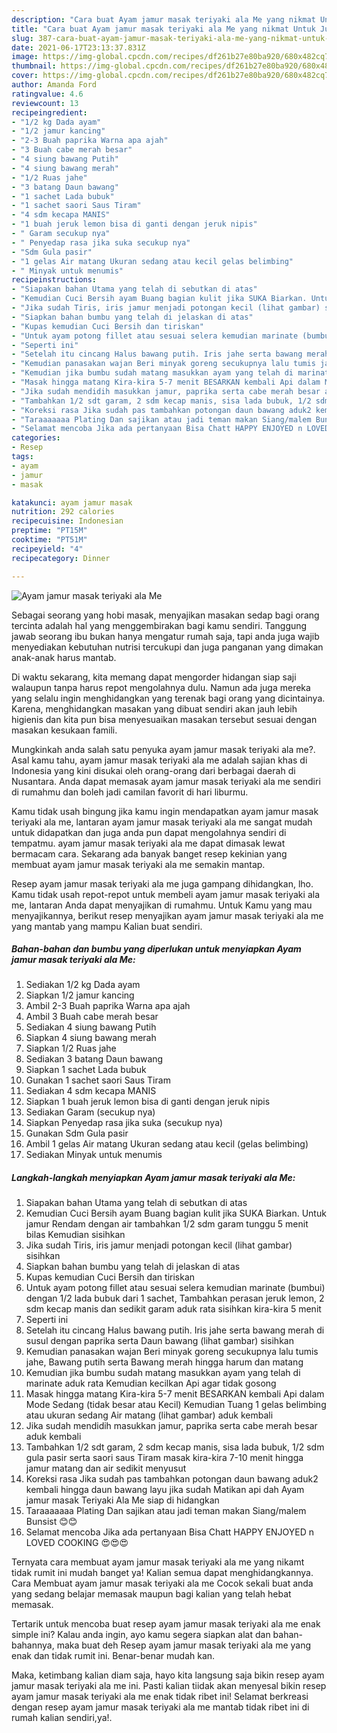 ```yaml
---
description: "Cara buat Ayam jamur masak teriyaki ala Me yang nikmat Untuk Jualan"
title: "Cara buat Ayam jamur masak teriyaki ala Me yang nikmat Untuk Jualan"
slug: 387-cara-buat-ayam-jamur-masak-teriyaki-ala-me-yang-nikmat-untuk-jualan
date: 2021-06-17T23:13:37.831Z
image: https://img-global.cpcdn.com/recipes/df261b27e80ba920/680x482cq70/ayam-jamur-masak-teriyaki-ala-me-foto-resep-utama.jpg
thumbnail: https://img-global.cpcdn.com/recipes/df261b27e80ba920/680x482cq70/ayam-jamur-masak-teriyaki-ala-me-foto-resep-utama.jpg
cover: https://img-global.cpcdn.com/recipes/df261b27e80ba920/680x482cq70/ayam-jamur-masak-teriyaki-ala-me-foto-resep-utama.jpg
author: Amanda Ford
ratingvalue: 4.6
reviewcount: 13
recipeingredient:
- "1/2 kg Dada ayam"
- "1/2 jamur kancing"
- "2-3 Buah paprika Warna apa ajah"
- "3 Buah cabe merah besar"
- "4 siung bawang Putih"
- "4 siung bawang merah"
- "1/2 Ruas jahe"
- "3 batang Daun bawang"
- "1 sachet Lada bubuk"
- "1 sachet saori Saus Tiram"
- "4 sdm kecapa MANIS"
- "1 buah jeruk lemon bisa di ganti dengan jeruk nipis"
- " Garam secukup nya"
- " Penyedap rasa jika suka secukup nya"
- "Sdm Gula pasir"
- "1 gelas Air matang Ukuran sedang atau kecil gelas belimbing"
- " Minyak untuk menumis"
recipeinstructions:
- "Siapakan bahan Utama yang telah di sebutkan di atas"
- "Kemudian Cuci Bersih ayam Buang bagian kulit jika SUKA Biarkan. Untuk jamur Rendam dengan air tambahkan 1/2 sdm garam tunggu 5 menit bilas Kemudian sisihkan"
- "Jika sudah Tiris, iris jamur menjadi potongan kecil (lihat gambar) sisihkan"
- "Siapkan bahan bumbu yang telah di jelaskan di atas"
- "Kupas kemudian Cuci Bersih dan tiriskan"
- "Untuk ayam potong fillet atau sesuai selera kemudian marinate (bumbui) dengan 1/2 lada bubuk dari 1 sachet, Tambahkan perasan jeruk lemon, 2 sdm kecap manis dan sedikit garam aduk rata sisihkan kira-kira 5 menit"
- "Seperti ini"
- "Setelah itu cincang Halus bawang putih. Iris jahe serta bawang merah di susul dengan paprika serta Daun bawang (lihat gambar) sisihkan"
- "Kemudian panasakan wajan Beri minyak goreng secukupnya lalu tumis jahe, Bawang putih serta Bawang merah hingga harum dan matang"
- "Kemudian jika bumbu sudah matang masukkan ayam yang telah di marinate aduk rata Kemudian kecilkan Api agar tidak gosong"
- "Masak hingga matang Kira-kira 5-7 menit BESARKAN kembali Api dalam Mode Sedang (tidak besar atau Kecil) Kemudian Tuang 1 gelas belimbing atau ukuran sedang Air matang (lihat gambar) aduk kembali"
- "Jika sudah mendidih masukkan jamur, paprika serta cabe merah besar aduk kembali"
- "Tambahkan 1/2 sdt garam, 2 sdm kecap manis, sisa lada bubuk, 1/2 sdm gula pasir serta saori saus Tiram masak kira-kira 7-10 menit hingga jamur matang dan air sedikit menyusut"
- "Koreksi rasa Jika sudah pas tambahkan potongan daun bawang aduk2 kembali hingga daun bawang layu jika sudah Matikan api dah Ayam jamur masak Teriyaki Ala Me siap di hidangkan"
- "Taraaaaaaa Plating Dan sajikan atau jadi teman makan Siang/malem Bunsist 😊😊"
- "Selamat mencoba Jika ada pertanyaan Bisa Chatt HAPPY ENJOYED n LOVED COOKING 😍😍😍"
categories:
- Resep
tags:
- ayam
- jamur
- masak

katakunci: ayam jamur masak 
nutrition: 292 calories
recipecuisine: Indonesian
preptime: "PT15M"
cooktime: "PT51M"
recipeyield: "4"
recipecategory: Dinner

---
```



![Ayam jamur masak teriyaki ala Me](https://img-global.cpcdn.com/recipes/df261b27e80ba920/680x482cq70/ayam-jamur-masak-teriyaki-ala-me-foto-resep-utama.jpg)

Sebagai seorang yang hobi masak, menyajikan masakan sedap bagi orang tercinta adalah hal yang menggembirakan bagi kamu sendiri. Tanggung jawab seorang ibu bukan hanya mengatur rumah saja, tapi anda juga wajib menyediakan kebutuhan nutrisi tercukupi dan juga panganan yang dimakan anak-anak harus mantab.

Di waktu  sekarang, kita memang dapat mengorder hidangan siap saji walaupun tanpa harus repot mengolahnya dulu. Namun ada juga mereka yang selalu ingin menghidangkan yang terenak bagi orang yang dicintainya. Karena, menghidangkan masakan yang dibuat sendiri akan jauh lebih higienis dan kita pun bisa menyesuaikan masakan tersebut sesuai dengan masakan kesukaan famili. 



Mungkinkah anda salah satu penyuka ayam jamur masak teriyaki ala me?. Asal kamu tahu, ayam jamur masak teriyaki ala me adalah sajian khas di Indonesia yang kini disukai oleh orang-orang dari berbagai daerah di Nusantara. Anda dapat memasak ayam jamur masak teriyaki ala me sendiri di rumahmu dan boleh jadi camilan favorit di hari liburmu.

Kamu tidak usah bingung jika kamu ingin mendapatkan ayam jamur masak teriyaki ala me, lantaran ayam jamur masak teriyaki ala me sangat mudah untuk didapatkan dan juga anda pun dapat mengolahnya sendiri di tempatmu. ayam jamur masak teriyaki ala me dapat dimasak lewat bermacam cara. Sekarang ada banyak banget resep kekinian yang membuat ayam jamur masak teriyaki ala me semakin mantap.

Resep ayam jamur masak teriyaki ala me juga gampang dihidangkan, lho. Kamu tidak usah repot-repot untuk membeli ayam jamur masak teriyaki ala me, lantaran Anda dapat menyajikan di rumahmu. Untuk Kamu yang mau menyajikannya, berikut resep menyajikan ayam jamur masak teriyaki ala me yang mantab yang mampu Kalian buat sendiri.

<!--inarticleads1-->

##### Bahan-bahan dan bumbu yang diperlukan untuk menyiapkan Ayam jamur masak teriyaki ala Me:

1. Sediakan 1/2 kg Dada ayam
1. Siapkan 1/2 jamur kancing
1. Ambil 2-3 Buah paprika Warna apa ajah
1. Ambil 3 Buah cabe merah besar
1. Sediakan 4 siung bawang Putih
1. Siapkan 4 siung bawang merah
1. Siapkan 1/2 Ruas jahe
1. Sediakan 3 batang Daun bawang
1. Siapkan 1 sachet Lada bubuk
1. Gunakan 1 sachet saori Saus Tiram
1. Sediakan 4 sdm kecapa MANIS
1. Siapkan 1 buah jeruk lemon bisa di ganti dengan jeruk nipis
1. Sediakan  Garam (secukup nya)
1. Siapkan  Penyedap rasa jika suka (secukup nya)
1. Gunakan Sdm Gula pasir
1. Ambil 1 gelas Air matang Ukuran sedang atau kecil (gelas belimbing)
1. Sediakan  Minyak untuk menumis




<!--inarticleads2-->

##### Langkah-langkah menyiapkan Ayam jamur masak teriyaki ala Me:

1. Siapakan bahan Utama yang telah di sebutkan di atas
1. Kemudian Cuci Bersih ayam Buang bagian kulit jika SUKA Biarkan. Untuk jamur Rendam dengan air tambahkan 1/2 sdm garam tunggu 5 menit bilas Kemudian sisihkan
1. Jika sudah Tiris, iris jamur menjadi potongan kecil (lihat gambar) sisihkan
1. Siapkan bahan bumbu yang telah di jelaskan di atas
1. Kupas kemudian Cuci Bersih dan tiriskan
1. Untuk ayam potong fillet atau sesuai selera kemudian marinate (bumbui) dengan 1/2 lada bubuk dari 1 sachet, Tambahkan perasan jeruk lemon, 2 sdm kecap manis dan sedikit garam aduk rata sisihkan kira-kira 5 menit
1. Seperti ini
1. Setelah itu cincang Halus bawang putih. Iris jahe serta bawang merah di susul dengan paprika serta Daun bawang (lihat gambar) sisihkan
1. Kemudian panasakan wajan Beri minyak goreng secukupnya lalu tumis jahe, Bawang putih serta Bawang merah hingga harum dan matang
1. Kemudian jika bumbu sudah matang masukkan ayam yang telah di marinate aduk rata Kemudian kecilkan Api agar tidak gosong
1. Masak hingga matang Kira-kira 5-7 menit BESARKAN kembali Api dalam Mode Sedang (tidak besar atau Kecil) Kemudian Tuang 1 gelas belimbing atau ukuran sedang Air matang (lihat gambar) aduk kembali
1. Jika sudah mendidih masukkan jamur, paprika serta cabe merah besar aduk kembali
1. Tambahkan 1/2 sdt garam, 2 sdm kecap manis, sisa lada bubuk, 1/2 sdm gula pasir serta saori saus Tiram masak kira-kira 7-10 menit hingga jamur matang dan air sedikit menyusut
1. Koreksi rasa Jika sudah pas tambahkan potongan daun bawang aduk2 kembali hingga daun bawang layu jika sudah Matikan api dah Ayam jamur masak Teriyaki Ala Me siap di hidangkan
1. Taraaaaaaa Plating Dan sajikan atau jadi teman makan Siang/malem Bunsist 😊😊
1. Selamat mencoba Jika ada pertanyaan Bisa Chatt HAPPY ENJOYED n LOVED COOKING 😍😍😍




Ternyata cara membuat ayam jamur masak teriyaki ala me yang nikamt tidak rumit ini mudah banget ya! Kalian semua dapat menghidangkannya. Cara Membuat ayam jamur masak teriyaki ala me Cocok sekali buat anda yang sedang belajar memasak maupun bagi kalian yang telah hebat memasak.

Tertarik untuk mencoba buat resep ayam jamur masak teriyaki ala me enak simple ini? Kalau anda ingin, ayo kamu segera siapkan alat dan bahan-bahannya, maka buat deh Resep ayam jamur masak teriyaki ala me yang enak dan tidak rumit ini. Benar-benar mudah kan. 

Maka, ketimbang kalian diam saja, hayo kita langsung saja bikin resep ayam jamur masak teriyaki ala me ini. Pasti kalian tiidak akan menyesal bikin resep ayam jamur masak teriyaki ala me enak tidak ribet ini! Selamat berkreasi dengan resep ayam jamur masak teriyaki ala me mantab tidak ribet ini di rumah kalian sendiri,ya!.

